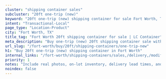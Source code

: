```yaml
---
cluster: "shipping container sales"
subcluster: "20ft one-trip (new)"
keyword: "20ft one-trip (new) shipping container for sale Fort Worth, TX"
intent: "Transactional-Local"
page_type: "Location-Product"
city: "Fort Worth, TX"
title_tag: "Fort Worth 20ft shipping container for sale | LC Container"
meta_description: "Buy one-trip (new) 20ft shipping container sale with local delivery in Fort Worth, TX. LC Container — local Since 2003. Request a fast quote today."
url_slug: "/fort-worth/buy/20ft/shipping-containers/one-trip-new"
h1: "Buy 20ft one-trip (new) shipping container in Fort Worth"
internal_links: "/fort-worth/shipping-containers/sales,/delivery,/modifications"
priority: 1
notes: "Include real photos, on-lot inventory, delivery lead times, and financing info."
noindex: false
---
```


<!-- TODO: Add unique city/inventory copy, images, and internal links here. -->
